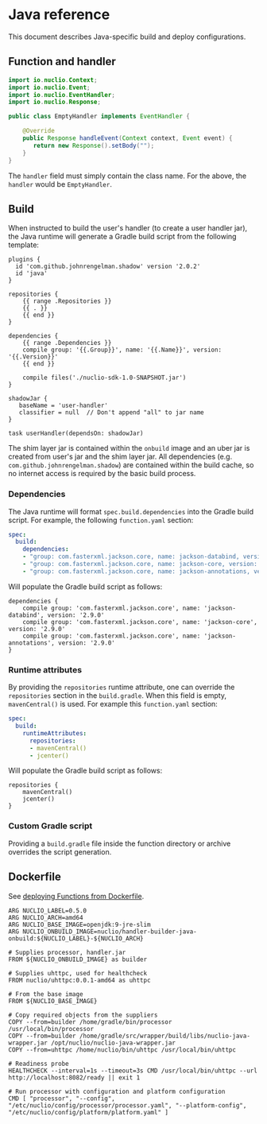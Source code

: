 # Java reference

This document describes Java-specific build and deploy configurations.

## Function and handler

```java
import io.nuclio.Context;
import io.nuclio.Event;
import io.nuclio.EventHandler;
import io.nuclio.Response;

public class EmptyHandler implements EventHandler {

    @Override
    public Response handleEvent(Context context, Event event) {
       return new Response().setBody("");
    }
}
```

The `handler` field must simply contain the class name. For the above, the `handler` would be `EmptyHandler`.

## Build
When instructed to build the user's handler (to create a user handler jar), the Java runtime will generate a Gradle build script from the following template:
```
plugins {
  id 'com.github.johnrengelman.shadow' version '2.0.2'
  id 'java'
}

repositories {
	{{ range .Repositories }}
	{{ . }}
	{{ end }}
}

dependencies {
	{{ range .Dependencies }}
	compile group: '{{.Group}}', name: '{{.Name}}', version: '{{.Version}}'
	{{ end }}

    compile files('./nuclio-sdk-1.0-SNAPSHOT.jar')
}

shadowJar {
   baseName = 'user-handler'
   classifier = null  // Don't append "all" to jar name
}

task userHandler(dependsOn: shadowJar)
```

The shim layer jar is contained within the `onbuild` image and an uber jar is created from user's jar and the shim layer jar. All dependencies (e.g. `com.github.johnrengelman.shadow`) are contained within the build cache, so no internet access is required by the basic build process.

### Dependencies
The Java runtime will format `spec.build.dependencies` into the Gradle build script. For example, the following `function.yaml` section:

```yaml
spec:
  build:
    dependencies:
    - "group: com.fasterxml.jackson.core, name: jackson-databind, version: 2.9.0"
    - "group: com.fasterxml.jackson.core, name: jackson-core, version: 2.9.0"
    - "group: com.fasterxml.jackson.core, name: jackson-annotations, version: 2.9.0"
```

Will populate the Gradle build script as follows:
```
dependencies {
	compile group: 'com.fasterxml.jackson.core', name: 'jackson-databind', version: '2.9.0'
	compile group: 'com.fasterxml.jackson.core', name: 'jackson-core', version: '2.9.0'
	compile group: 'com.fasterxml.jackson.core', name: 'jackson-annotations', version: '2.9.0'
}
```

### Runtime attributes
By providing the `repositories` runtime attribute, one can override the `repositories` section in the `build.gradle`. When this field is empty, `mavenCentral()` is used. For example this `function.yaml` section:

```yaml
spec:
  build:
    runtimeAttributes:
      repositories:
      - mavenCentral()
      - jcenter()
```

Will populate the Gradle build script as follows:
```
repositories {
    mavenCentral()
    jcenter()
}
```

### Custom Gradle script
Providing a `build.gradle` file inside the function directory or archive overrides the script generation.  

## Dockerfile
See [deploying Functions from Dockerfile](/docs/tasks/deploy-functions-from-dockerfile.md).

```
ARG NUCLIO_LABEL=0.5.0
ARG NUCLIO_ARCH=amd64
ARG NUCLIO_BASE_IMAGE=openjdk:9-jre-slim
ARG NUCLIO_ONBUILD_IMAGE=nuclio/handler-builder-java-onbuild:${NUCLIO_LABEL}-${NUCLIO_ARCH}

# Supplies processor, handler.jar
FROM ${NUCLIO_ONBUILD_IMAGE} as builder

# Supplies uhttpc, used for healthcheck
FROM nuclio/uhttpc:0.0.1-amd64 as uhttpc

# From the base image
FROM ${NUCLIO_BASE_IMAGE}

# Copy required objects from the suppliers
COPY --from=builder /home/gradle/bin/processor /usr/local/bin/processor
COPY --from=builder /home/gradle/src/wrapper/build/libs/nuclio-java-wrapper.jar /opt/nuclio/nuclio-java-wrapper.jar
COPY --from=uhttpc /home/nuclio/bin/uhttpc /usr/local/bin/uhttpc

# Readiness probe
HEALTHCHECK --interval=1s --timeout=3s CMD /usr/local/bin/uhttpc --url http://localhost:8082/ready || exit 1

# Run processor with configuration and platform configuration
CMD [ "processor", "--config", "/etc/nuclio/config/processor/processor.yaml", "--platform-config", "/etc/nuclio/config/platform/platform.yaml" ]
```
